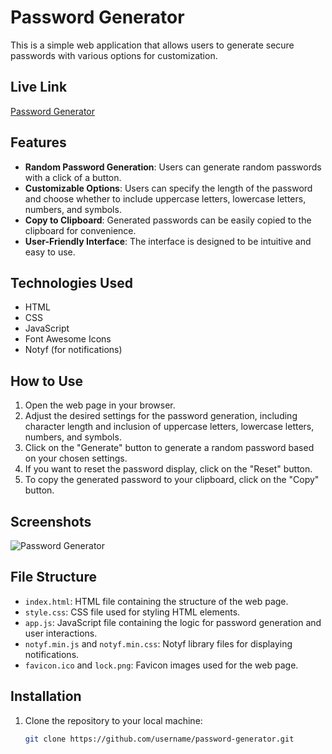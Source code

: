 # Password Generator

This is a simple web application that allows users to generate secure passwords with various options for customization.

## Live Link

[Password Generator](https://your-password-generator-link.com)

## Features

- **Random Password Generation**: Users can generate random passwords with a click of a button.
- **Customizable Options**: Users can specify the length of the password and choose whether to include uppercase letters, lowercase letters, numbers, and symbols.
- **Copy to Clipboard**: Generated passwords can be easily copied to the clipboard for convenience.
- **User-Friendly Interface**: The interface is designed to be intuitive and easy to use.

## Technologies Used

- HTML
- CSS
- JavaScript
- Font Awesome Icons
- Notyf (for notifications)

## How to Use

1. Open the web page in your browser.
2. Adjust the desired settings for the password generation, including character length and inclusion of uppercase letters, lowercase letters, numbers, and symbols.
3. Click on the "Generate" button to generate a random password based on your chosen settings.
4. If you want to reset the password display, click on the "Reset" button.
5. To copy the generated password to your clipboard, click on the "Copy" button.

## Screenshots

![Password Generator](screenshot.png)

## File Structure

- `index.html`: HTML file containing the structure of the web page.
- `style.css`: CSS file used for styling HTML elements.
- `app.js`: JavaScript file containing the logic for password generation and user interactions.
- `notyf.min.js` and `notyf.min.css`: Notyf library files for displaying notifications.
- `favicon.ico` and `lock.png`: Favicon images used for the web page.

## Installation

1. Clone the repository to your local machine:

   ```bash
   git clone https://github.com/username/password-generator.git

